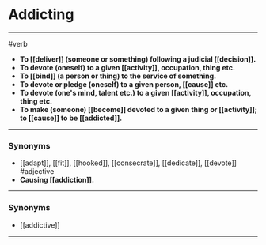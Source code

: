 # Addicting
---
#verb
- **To [[deliver]] (someone or something) following a judicial [[decision]].**
- **To devote (oneself) to a given [[activity]], occupation, thing etc.**
- **To [[bind]] (a person or thing) to the service of something.**
- **To devote or pledge (oneself) to a given person, [[cause]] etc.**
- **To devote (one's mind, talent etc.) to a given [[activity]], occupation, thing etc.**
- **To make (someone) [[become]] devoted to a given thing or [[activity]]; to [[cause]] to be [[addicted]].**
---
### Synonyms
- [[adapt]], [[fit]], [[hooked]], [[consecrate]], [[dedicate]], [[devote]]
#adjective
- **Causing [[addiction]].**
---
### Synonyms
- [[addictive]]
---
